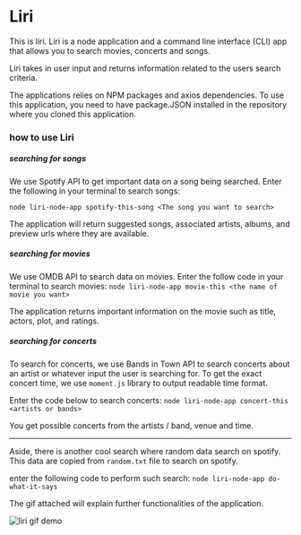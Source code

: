 # Liri

This is liri. Liri is a node application and a command line interface (CLI) app that allows you to search movies, concerts and songs. 

Liri takes in user input and returns information related to the users search criteria. 

The applications relies on NPM packages and axios dependencies. To use this application, you need to have package.JSON installed in the repository where you cloned this application. 

### how to use Liri

  ##### searching for songs 

We use Spotify API to get important data on a song being searched. 
Enter the following in your terminal to search songs: 

```node liri-node-app spotify-this-song <The song you want to search>``` 

The application will return suggested songs, associated artists, albums, and preview urls where they are available. 

   ##### searching for movies 

We use OMDB API to search data on movies. 
Enter the follow code in your terminal to search movies: 
```node liri-node-app movie-this <the name of movie you want>``` 

The application returns important information on the movie such as title, actors, plot, and ratings. 


   ##### searching for concerts 

To search for concerts, we use Bands in Town API to search concerts about an artist or whatever input the user is searching for. 
To get the exact concert time, we use ```moment.js``` library to output readable time format. 

Enter the code below to search concerts: 
```node liri-node-app concert-this <artists or bands>``` 

You get possible concerts from the artists / band, venue and time. 


------------------------------------------------------------

Aside, there is another cool search where random data search on spotify. This data are copied from ```random.txt``` file to search on spotify. 

enter the following code to perform such search: ```node liri-node-app do-what-it-says``` 

The gif attached will explain further functionalities of the application. 

![liri gif demo](liri.gif)
